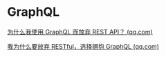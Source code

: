 # GraphQL

[为什么我使用 GraphQL 而放弃 REST API？ (qq.com)](https://mp.weixin.qq.com/s/n1HGGe4_Ty8q7sMbORCADg)

[我为什么要放弃 RESTful，选择拥抱 GraphQL (qq.com)](https://mp.weixin.qq.com/s/qodxfQiUxknVslo8T6OEqw)

